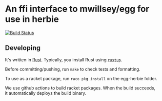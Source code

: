 # An ffi interface to mwillsey/egg for use in herbie

[![Build Status](https://travis-ci.org/oflatt/egg-herbie.svg?branch=master)](https://travis-ci.org/oflatt/egg-herbie)


## Developing

It's written in [Rust](https://www.rust-lang.org/).
Typically, you install Rust using [`rustup`](https://www.rust-lang.org/tools/install).

Before committing/pushing, run `make` to check tests and formatting.


To use as a racket package, run `raco pkg install` on the egg-herbie folder.

We use github actions to build racket packages. When the build succeeds, it automatically deploys the build binary.

